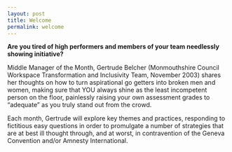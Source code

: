 ```yaml
---
layout: post
title: Welcome
permalink: welcome
---
```



<strong>Are you tired of high performers and members of your team needlessly showing initiative?</strong>

Middle Manager of the Month, Gertrude Belcher (Monmouthshire Council Workspace Transformation and Inclusivity Team, November 2003) shares her thoughts on how to turn aspirational go getters into broken men and women, making sure that YOU always shine as the least incompetent person on the floor, painlessly raising your own assessment grades to “adequate” as you truly stand out from the crowd.


Each month, Gertrude will explore key themes and practices, responding to fictitious easy questions in order to promulgate a number of strategies that are at best ill thought through, and at worst, in contravention of the Geneva Convention and/or Amnesty International.
